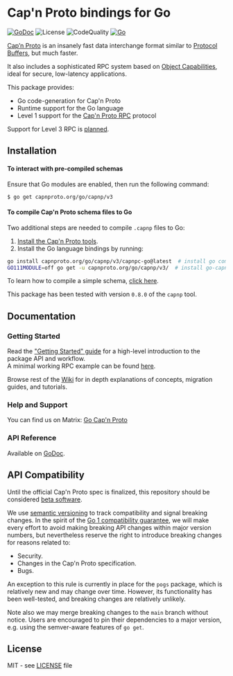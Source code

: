 # Cap'n Proto bindings for Go

[![GoDoc](https://godoc.org/capnproto.org/go/capnp/v3?status.svg)][godoc]
![License](https://img.shields.io/badge/license-MIT-brightgreen?style=flat-square)
![CodeQuality](https://goreportcard.com/badge/capnproto.org/go/capnp)
[![Go](https://github.com/capnproto/go-capnproto2/actions/workflows/go.yml/badge.svg)](https://github.com/capnproto/go-capnproto2/actions/workflows/go.yml)

[Cap’n Proto](https://capnproto.org/) is an insanely fast data interchange format similar to [Protocol Buffers](https://github.com/protocolbuffers/protobuf), but much faster.

It also includes a sophisticated RPC system based on [Object Capabilities](https://en.wikipedia.org/wiki/Object-capability_model), ideal for secure, low-latency applications.

This package provides:
- Go code-generation for Cap'n Proto
- Runtime support for the Go language
- Level 1 support for the [Cap'n Proto RPC](https://capnproto.org/rpc.html) protocol

Support for Level 3 RPC is [planned](https://github.com/capnproto/go-capnproto2/issues/160).

[godoc]: http://pkg.go.dev/capnproto.org/go/capnp/v3
## Installation

#### To interact with pre-compiled schemas

Ensure that Go modules are enabled, then run the following command:
```
$ go get capnproto.org/go/capnp/v3
```

#### To compile Cap'n Proto schema files to Go

Two additional steps are needed to compile `.capnp` files to Go:

1. [Install the Cap'n Proto tools](https://capnproto.org/install.html).
2. Install the Go language bindings by running:
  ```bash
  go install capnproto.org/go/capnp/v3/capnpc-go@latest  # install go compiler plugin
  GO111MODULE=off go get -u capnproto.org/go/capnp/v3/  # install go-capnproto to $GOPATH
  ```

To learn how to compile a simple schema, [click here](https://github.com/capnproto/go-capnproto2/wiki/Getting-Started#compiling-schema-files).

This package has been tested with version `0.8.0` of the `capnp` tool.

## Documentation

### Getting Started

Read the ["Getting Started" guide][getting-started] for a high-level introduction to the package API and workflow.  
A minimal working RPC example can be found [here](https://github.com/capnproto/go-capnproto2/wiki/Getting-Started#remote-calls-using-interfaces).

Browse rest of the [Wiki](https://github.com/capnproto/go-capnproto2/wiki) for in depth explanations of concepts, migration guides, and tutorials.

### Help and Support

You can find us on Matrix:   [Go Cap'n Proto](https://matrix.to/#/!pLcnVUHHRZrUPscloW:matrix.org?via=matrix.org)

### API Reference

Available on [GoDoc](http://pkg.go.dev/capnproto.org/go/capnp/v3).

## API Compatibility

Until the official Cap'n Proto spec is finalized, this repository should be considered <u>beta software</u>.

We use [semantic versioning](https://semver.org) to track compatibility and signal breaking changes.  In the spirit of the [Go 1 compatibility guarantee][gocompat], we will make every effort to avoid making breaking API changes within major version numbers, but nevertheless reserve the right to introduce breaking changes for reasons related to:

- Security.
- Changes in the Cap'n Proto specification.
- Bugs.

An exception to this rule is currently in place for the `pogs` package, which is relatively new and may change over time.  However, its functionality has been well-tested, and breaking changes are relatively unlikely.

Note also we may merge breaking changes to the `main` branch without notice.  Users are encouraged to pin their dependencies to a major version, e.g. using the semver-aware features of `go get`.

[gocompat]: https://golang.org/doc/go1compat
## License

MIT - see [LICENSE][] file

[LICENSE]: https://github.com/capnproto/go-capnproto2/blob/master/LICENSE

[getting-started]: https://github.com/capnproto/go-capnproto2/wiki/Getting-Started
